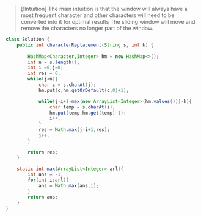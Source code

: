 
>[!Intuition]
>The main intuition is that the window will always have a most frequent character and other characters will need to be converted into it for optimal results
> The sliding window will move and remove the characters no longer part of the window.


>
```java
class Solution {
    public int characterReplacement(String s, int k) {
        
        HashMap<Character,Integer> hm = new HashMap<>();
        int n = s.length();
        int i =0,j=0;
        int res = 0;
        while(j<n){
            char c = s.charAt(j);
            hm.put(c,hm.getOrDefault(c,0)+1);

            while(j-i+1-max(new ArrayList<Integer>(hm.values()))>k){
                char temp = s.charAt(i);
                hm.put(temp,hm.get(temp)-1);
                i++;
            }
            res = Math.max(j-i+1,res);
            j++;
        }

        return res;
    }

    static int max(ArrayList<Integer> arl){
        int ans = -1;
        for(int i:arl){
            ans = Math.max(ans,i);
        }
        return ans;
    }
}
```